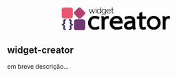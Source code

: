 <p align="center">
    <img width=50% src="https://github.com/mmamorim/widget-creator/blob/main/artes/logo-4x1.png">
</p>

## widget-creator

em breve descrição...